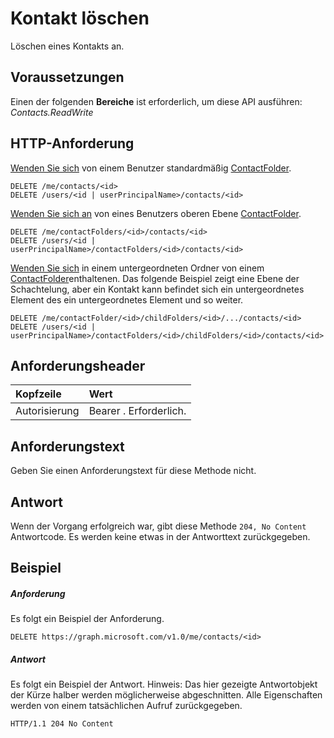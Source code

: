 # <a name="delete-contact"></a>Kontakt löschen

Löschen eines Kontakts an.
## <a name="prerequisites"></a>Voraussetzungen
Einen der folgenden **Bereiche** ist erforderlich, um diese API ausführen: *Contacts.ReadWrite*
## <a name="http-request"></a>HTTP-Anforderung
<!-- { "blockType": "ignored" } -->
[Wenden Sie sich](../resources/contact.md) von einem Benutzer standardmäßig [ContactFolder](../resources/contactfolder.md).
```http
DELETE /me/contacts/<id>
DELETE /users/<id | userPrincipalName>/contacts/<id>
```
[Wenden Sie sich an](../resources/contact.md) von eines Benutzers oberen Ebene [ContactFolder](../resources/contactfolder.md).
```http
DELETE /me/contactFolders/<id>/contacts/<id>
DELETE /users/<id | userPrincipalName>/contactFolders/<id>/contacts/<id>
```
[Wenden Sie sich](../resources/contact.md) in einem untergeordneten Ordner von einem [ContactFolder](../resources/mailfolder.md)enthaltenen. Das folgende Beispiel zeigt eine Ebene der Schachtelung, aber ein Kontakt kann befindet sich ein untergeordnetes Element des ein untergeordnetes Element und so weiter.
```http
DELETE /me/contactFolder/<id>/childFolders/<id>/.../contacts/<id>
DELETE /users/<id | userPrincipalName>/contactFolders/<id>/childFolders/<id>/contacts/<id>
```
## <a name="request-headers"></a>Anforderungsheader
| Kopfzeile       | Wert |
|:---------------|:--------|
| Autorisierung  | Bearer <token>. Erforderlich.  |

## <a name="request-body"></a>Anforderungstext
Geben Sie einen Anforderungstext für diese Methode nicht.


## <a name="response"></a>Antwort
Wenn der Vorgang erfolgreich war, gibt diese Methode `204, No Content` Antwortcode. Es werden keine etwas in der Antworttext zurückgegeben.

## <a name="example"></a>Beispiel
##### <a name="request"></a>Anforderung
Es folgt ein Beispiel der Anforderung.
<!-- {
  "blockType": "request",
  "name": "delete_contact"
}-->
```http
DELETE https://graph.microsoft.com/v1.0/me/contacts/<id>
```
##### <a name="response"></a>Antwort
Es folgt ein Beispiel der Antwort. Hinweis: Das hier gezeigte Antwortobjekt der Kürze halber werden möglicherweise abgeschnitten. Alle Eigenschaften werden von einem tatsächlichen Aufruf zurückgegeben.
<!-- {
  "blockType": "response",
  "truncated": true
} -->
```http
HTTP/1.1 204 No Content
```

<!-- uuid: 8fcb5dbc-d5aa-4681-8e31-b001d5168d79
2015-10-25 14:57:30 UTC -->
<!-- {
  "type": "#page.annotation",
  "description": "Delete contact",
  "keywords": "",
  "section": "documentation",
  "tocPath": ""
}-->
